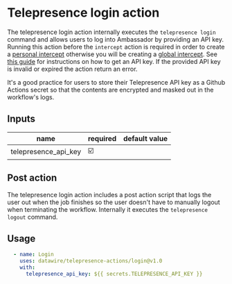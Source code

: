 # Telepresence login action

The telepresence login action internally executes the `telepresence login` command and allows users to log into Ambassador by providing an API key. Running this action before the `intercept` action is required in order to create a [personal intercept](https://www.getambassador.io/docs/telepresence/latest/concepts/intercepts/#personal-intercept) otherwise you will be creating a [global intercept](https://www.getambassador.io/docs/telepresence/latest/concepts/intercepts/?intercept=global#global-intercept). See [this guide](https://www.getambassador.io/docs/telepresence/latest/reference/client/login/#acquiring-an-api-key) for instructions on how to get an API key. 
If the provided API key is invalid or expired the action return an error.

It's a good practice for users to store their Telepresence API key as a Github Actions secret so that the contents are encrypted and masked out in the workflow's logs.

## Inputs
| name | required | default value |
| ----- | -------- | ----- |
| telepresence_api_key | ☑️  | |

## Post action

The telepresence login action includes a post action script that logs the user out when the job finishes so the user doesn't have to manually logout when terminating the workflow. Internally it executes the `telepresence logout` command.

## Usage

```yaml
  - name: Login
    uses: datawire/telepresence-actions/login@v1.0
    with:
      telepresence_api_key: ${{ secrets.TELEPRESENCE_API_KEY }}
```
